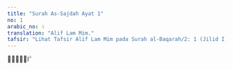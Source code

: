 ```yaml
---
title: "Surah As-Sajdah Ayat 1"
no: 1
arabic_no: ١
translation: "Alif Lam Mim."
tafsir: "Lihat Tafsir Alif Lam Mim pada Surah al-Baqarah/2: 1 (Jilid I)."
---
```

 الۤمّۤ ۗ 